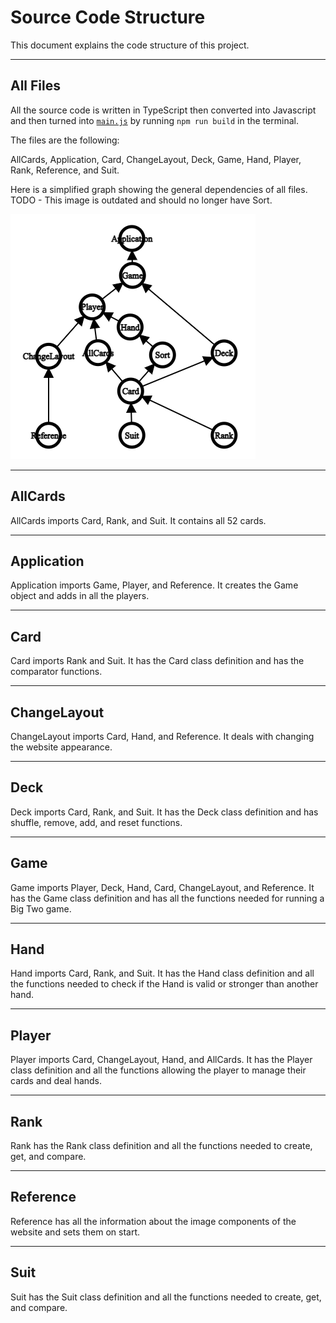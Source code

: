 # Source Code Structure

This document explains the code structure of this project.

---

## All Files

All the source code is written in TypeScript then converted into Javascript and then turned into [```main.js```](dist/main.js) by running ```npm run build``` in the terminal.

The files are the following: 

AllCards, Application, Card, ChangeLayout, Deck, Game, Hand, Player, Rank, Reference, and Suit.

Here is a simplified graph showing the general dependencies of all files.
TODO - This image is outdated and should no longer have Sort.

![Simple Graph](images/demo/simple_graph.png)

---

## AllCards

AllCards imports Card, Rank, and Suit. It contains all 52 cards.

---

## Application

Application imports Game, Player, and Reference. It creates the Game object and adds in all the players.

---

## Card

Card imports Rank and Suit. It has the Card class definition and has the comparator functions.

---

## ChangeLayout

ChangeLayout imports Card, Hand, and Reference. It deals with changing the website appearance.

--- 

## Deck

Deck imports Card, Rank, and Suit. It has the Deck class definition and has shuffle, remove, add, and reset functions.

---

## Game

Game imports Player, Deck, Hand, Card, ChangeLayout, and Reference. It has the Game class definition and has all the functions needed for running a Big Two game.

---

## Hand

Hand imports Card, Rank, and Suit. It has the Hand class definition and all the functions needed to check if the Hand is valid or stronger than another hand.

---

## Player

Player imports Card, ChangeLayout, Hand, and AllCards. It has the Player class definition and all the functions allowing the player to manage their cards and deal hands.

---

## Rank

Rank has the Rank class definition and all the functions needed to create, get, and compare.

--- 

## Reference

Reference has all the information about the image components of the website and sets them on start.

---

## Suit

Suit has the Suit class definition and all the functions needed to create, get, and compare.
